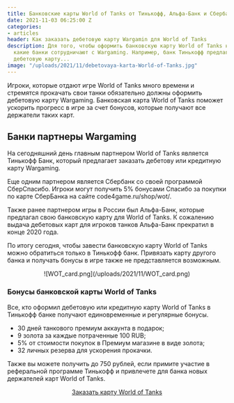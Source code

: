 ```yaml
---
title: Банковские карты World of Tanks от Тинькофф, Альфа-Банк и Сбербанк
date: 2021-11-03 06:25:00 Z
categories:
- articles
header: Как заказать дебетовую карту Wargamin для World of Tanks
description: Для того, чтобы оформить банковскую карту World of Tanks необходимо разобраться
  какие банки сотрудничают с Wargaming. Например, банк Тинькофф предлагает заказать
  дебетовую карту...
image: "/uploads/2021/11/debetovaya-karta-World-of-Tanks.jpg"
---
```


Игроки, которые отдают игре World of Tanks много времени и стремятся прокачать свои танки обязательно должны оформить дебетовую карту Wargaming. Банковская карта World of Tanks поможет ускорить прогресс в игре за счет бонусов, которые получают все держатели таких карт.

## Банки партнеры Wargaming

На сегодняшний день главным партнером World of Tanks является Тинькофф Банк, который предлагает заказать дебетову или кредитную карту Wargaming.

Еще одним партнером является Сбербанк со своей программой СберСпасибо. Игроки могут получить 5% бонусами Спасибо за покупки по карте СберБанка на сайте code4game.ru/shop/wot/.

Также ранее партнером игры в России был Альфа-Банк, которые предлагал свою банковскую карту для World of Tanks. К сожалению выдача дебетовых карт для игроков танков Альфа-Банк прекратил в конце 2020 года.

По итогу сегодня, чтобы завести банковскую карту World of Tanks можно обратиться только в Тинькофф банк. Привязать карту другого банка и получать бонусы в игре также не представляется возможным.

<p style="text-align: center;">
![WOT_card.png](/uploads/2021/11/WOT_card.png)
</p>

### Бонусы банковской карты World of Tanks

Все, кто оформил дебетовую или кредитную карту World of Tanks в Тинькофф банке получают единовременные и регулярные бонусы.

* 30 дней танкового премиум аккаунта в подарок;
* 9 золота за каждые потраченные 100 RUB;
* 5% от стоимости покупок в Премиум магазине в виде золота;
* 32 личных резерва для ускорения прокачки.

Также вы можете получить до 750 рублей, если примите участие в реферальной программе Тинькофф и привлечете для банка новых держателей карт World of Tanks.

<p style="text-align: center;"><a href="https://card.wargaming.net/ordercard/wot" rel="nofollow" target="_blank" class="dl-mod" title="оформить банковскую карту Тинькофф">Заказать карту World of Tanks</a></p>